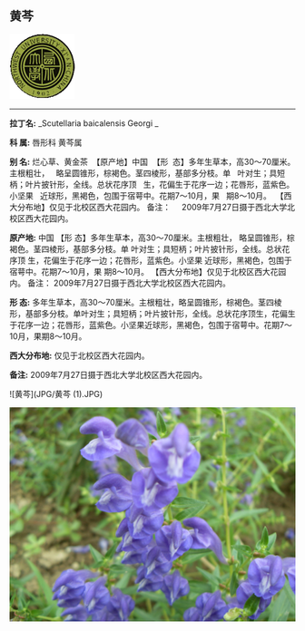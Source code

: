 ## 黄芩

![西北大学校园网络植物志](JPG/nwu.gif)

---

**拉丁名:**  _Scutellaria baicalensis Georgi _

**科 属:** 唇形科 黄芩属

**别 名:** 烂心草、黄金茶
 【原产地】中国
 【形  态】多年生草本，高30～70厘米。主根粗壮，
  略呈圆锥形，棕褐色。茎四棱形，基部多分枝。单
  叶对生；具短柄；叶片披针形，全线。总状花序顶
  生，花偏生于花序一边；花唇形，蓝紫色。小坚果
  近球形，黑褐色，包围于宿萼中。花期7～10月，果
  期8～10月。
 【西大分布地】仅见于北校区西大花园内。
备注：
    2009年7月27日摄于西北大学北校区西大花园内。

**原产地:** 中国
【形 态】多年生草本，高30～70厘米。主根粗壮，
 略呈圆锥形，棕褐色。茎四棱形，基部多分枝。单
 叶对生；具短柄；叶片披针形，全线。总状花序顶
 生，花偏生于花序一边；花唇形，蓝紫色。小坚果
 近球形，黑褐色，包围于宿萼中。花期7～10月，果
 期8～10月。
【西大分布地】仅见于北校区西大花园内。
备注：
 2009年7月27日摄于西北大学北校区西大花园内。

**形  态:** 多年生草本，高30～70厘米。主根粗壮，略呈圆锥形，棕褐色。茎四棱形，基部多分枝。单叶对生；具短柄；叶片披针形，全线。总状花序顶生，花偏生于花序一边；花唇形，蓝紫色。小坚果近球形，黑褐色，包围于宿萼中。花期7～10月，果期8～10月。

**西大分布地:** 仅见于北校区西大花园内。

**备注:** 2009年7月27日摄于西北大学北校区西大花园内。

![黄芩](JPG/黄芩 (1).JPG) 

![黄芩](JPG/黄芩.JPG) 

